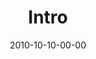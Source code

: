 ---
layout: message
category: message
series: "Game Change"
title: "Intro"
date: 2010-10-10-00-00
message_id: 641
program: "http://s3.amazonaws.com/crossroads-media/media/legacy/documents/10_09-10_10Program.pdf"
audio: "http://s3.amazonaws.com/crossroadsaudiomessages/gamechange01.mp3"
audio-duration: "42:14"
description: "Brian Tome talks about the things God is calling us to and the journey ahead."
video: "https://s3.amazonaws.com/crossroadsvideomessages/gamechange01.mp4"
video-duration: "42:19"
video-image: "http://s3.amazonaws.com/crossroads-media/images/legacy/content/gamechange01_still.jpg"
explicit: false
---